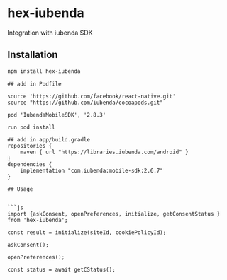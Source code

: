 # hex-iubenda

Integration with iubenda SDK

## Installation

```sh
npm install hex-iubenda
```

```ios
## add in Podfile

source 'https://github.com/facebook/react-native.git'
source "https://github.com/iubenda/cocoapods.git"

pod 'IubendaMobileSDK', '2.8.3'

run pod install
```
```android
## add in app/build.gradle
repositories {
    maven { url "https://libraries.iubenda.com/android" }
}
dependencies {
    implementation "com.iubenda:mobile-sdk:2.6.7"
}

## Usage


```js
import {askConsent, openPreferences, initialize, getConsentStatus } from 'hex-iubenda'; 

const result = initialize(siteId, cookiePolicyId);

askConsent();

openPreferences();

const status = await getCStatus();
```


